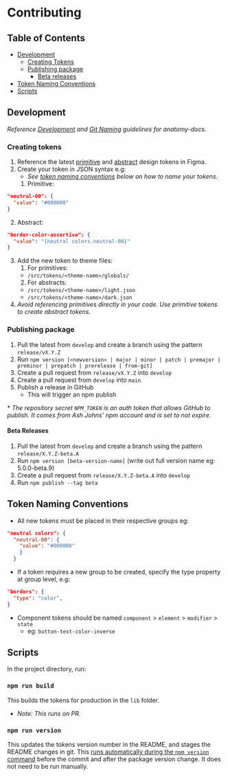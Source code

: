# Contributing

## Table of Contents

- [Development](#development)
  - [Creating Tokens](#creating-tokens)
  - [Publishing package](#publishing-package)
    - [Beta releases](#beta-releases)
- [Token Naming Conventions](#token-naming-conventions)
- [Scripts](#scripts)

## Development

_Reference [Development](https://github.com/bos-sci/anatomy-docs/blob/develop/CONTRIBUTING.md#development) and [Git Naming](https://github.com/bos-sci/anatomy-docs/blob/develop/CONTRIBUTING.md#git-naming) guidelines for anatomy-docs._

### Creating tokens

1. Reference the latest [primitive](https://www.figma.com/file/9WvScdNUNshlIj7qUS9Nzy/ADS-Primitive-colors?type=design&node-id=2-6&mode=design&t=S4zGdDfDTteWfeS8-0) and [abstract](https://www.figma.com/file/8JFFgisoQRC952AStQf73v/ADS-Foundations-%2F-abstract-colors?type=design&node-id=3541-67&mode=design&t=zmOjDzUGt61iHeXD-0) design tokens in Figma.
2. Create your token in JSON syntax e.g:
   - _See [token naming conventions](#token-naming-conventions) below on how to name your tokens._
   1. Primitive:

```json
"neutral-00": {
  "value": "#000000"
}
```

2.  Abstract:

```json
"border-color-assertive": {
  "value": "{neutral colors.neutral-00}"
}
```

3. Add the new token to theme files:
   1. For primitives:
   - `/src/tokens/<theme-name>/globals/`
   2. For abstracts:
   - `/src/tokens/<theme-name>/light.json`
   - `/src/tokens/<theme-name>/dark.json`
4. _Avoid referencing primitives directly in your code. Use primitive tokens to create abstract tokens._

### Publishing package

1. Pull the latest from `develop` and create a branch using the pattern `release/vX.Y.Z`
2. Run `npm version [<newversion> | major | minor | patch | premajor | preminor | prepatch | prerelease | from-git]`
3. Create a pull request from `release/vX.Y.Z` into `develop`
4. Create a pull request from `develop` into `main`
5. Publish a release in GitHub
   - This will trigger an npm publish

\* _The repository secret `NPM_TOKEN` is an auth token that allows GitHub to publish. It comes from Ash Johns' npm account and is set to not expire._

#### Beta Releases

1. Pull the latest from `develop` and create a branch using the pattern `release/X.Y.Z-beta.A`
2. Run `npm version [beta-version-name]` (write out full version name eg: 5.0.0-beta.9)
3. Create a pull request from `release/X.Y.Z-beta.A` into `develop`
4. Run `npm publish --tag beta`

## Token Naming Conventions

- All new tokens must be placed in their respective groups eg:

```json
"neutral colors": {
  "neutral-00": {
    "value": "#000000"
    }
  }
```

- If a token requires a new group to be created, specify the type property at group level, e.g:

```json
"borders": {
  "type": "color",
}
```

- Component tokens should be named `component` > `element` > `modifier` > `state`
  - eg: `button-text-color-inverse`

## Scripts

In the project directory, run:

### `npm run build`

This builds the tokens for production in the `lib` folder.

- _Note: This runs on PR._

### `npm run version`

This updates the tokens version number in the README, and stages the README changes in git. This [runs automatically during the `npm version` command](https://docs.npmjs.com/cli/v7/commands/npm-version#description) before the commit and after the package version change. It does not need to be run manually.
